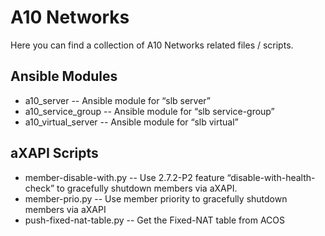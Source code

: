 # A10 Networks
Here you can find a collection of A10 Networks related files / scripts.

## Ansible Modules
* a10_server  -- Ansible module for “slb server”
* a10_service_group -- Ansible module for “slb service-group”
* a10_virtual_server -- Ansible module for “slb virtual”

## aXAPI Scripts
* member-disable-with.py -- Use 2.7.2-P2 feature “disable-with-health-check” to gracefully shutdown members via aXAPI.
* member-prio.py -- Use member priority to gracefully shutdown members via aXAPI
* push-fixed-nat-table.py -- Get the Fixed-NAT table from ACOS